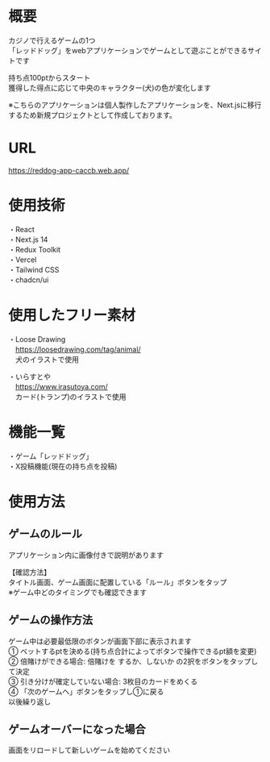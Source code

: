 # 概要
カジノで行えるゲームの1つ  
「レッドドッグ」をwebアプリケーションでゲームとして遊ぶことができるサイトです  

持ち点100ptからスタート  
獲得した得点に応じて中央のキャラクター(犬)の色が変化します   

※こちらのアプリケーションは個人製作したアプリケーションを、Next.jsに移行するため新規プロジェクトとして作成しております。

# URL
https://reddog-app-caccb.web.app/  

# 使用技術
・React  
・Next.js 14  
・Redux Toolkit  
・Vercel  
・Tailwind CSS  
・chadcn/ui  

# 使用したフリー素材
・Loose Drawing  
　https://loosedrawing.com/tag/animal/  
　犬のイラストで使用

・いらすとや  
　https://www.irasutoya.com/  
　カード(トランプ)のイラストで使用

# 機能一覧
・ゲーム「レッドドッグ」  
・X投稿機能(現在の持ち点を投稿)　　

# 使用方法
## ゲームのルール
アプリケーション内に画像付きで説明があります  

【確認方法】  
タイトル画面、ゲーム画面に配置している「ルール」ボタンをタップ  
※ゲーム中どのタイミングでも確認できます  

## ゲームの操作方法
ゲーム中は必要最低限のボタンが画面下部に表示されます  
① ベットするptを決める(持ち点合計によってボタンで操作できるpt額を変更)  
② 倍賭けができる場合: 倍賭けを するか、しないか の2択をボタンをタップして決定  
③ 引き分けが確定していない場合: 3枚目のカードをめくる  
④ 「次のゲームへ」ボタンをタップし①に戻る  
以後繰り返し  

## ゲームオーバーになった場合
画面をリロードして新しいゲームを始めてください  